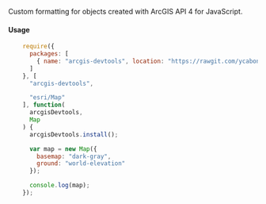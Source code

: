 Custom formatting for objects created with ArcGIS API 4 for JavaScript.

#### Usage

```js
    require({
      packages: [
        { name: "arcgis-devtools", location: "https://rawgit.com/ycabon/arcgis-js-api-devtools/master/dist" }
      ]
    }, [
      "arcgis-devtools",

      "esri/Map"
    ], function(
      arcgisDevtools,
      Map
    ) {
      arcgisDevtools.install();

      var map = new Map({
        basemap: "dark-gray",
        ground: "world-elevation"
      });

      console.log(map);
    });
```
